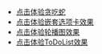 + [点击体验贪吃蛇](https://lanhits.github.io/demo/Snake)
+ [点击体验嵌套选项卡效果](https://lanhits.github.io/demo/selecteTabClass)
+ [点击体验轮播图效果](https://lanhits.github.io/demo/PlayPicturesInTturnByPosition)
+ [点击体验ToDoList效果](https://lanhits.github.io/demo/Vuetodolist)
